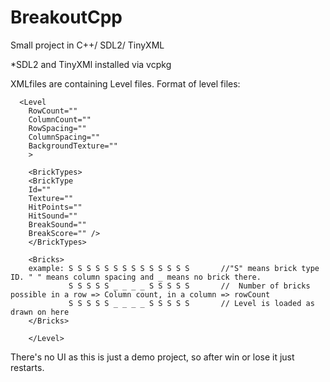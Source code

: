 # BreakoutCpp
Small project in C++/ SDL2/ TinyXML

*SDL2 and TinyXMl installed via vcpkg

XMLfiles are containing Level files. 
Format of level files: 
      
      <Level
        RowCount=""
        ColumnCount=""
        RowSpacing=""
        ColumnSpacing=""
        BackgroundTexture=""
        >
        
        <BrickTypes>
        <BrickType
        Id=""
        Texture=""
        HitPoints=""
        HitSound=""
        BreakSound=""
        BreakScore="" />
        </BrickTypes>
        
        <Bricks>
        example: S S S S S S S S S S S S S S       //"S" means brick type ID. " " means column spacing and _ means no brick there.
                 S S S S S _ _ _ _ S S S S S       //  Number of bricks possible in a row => Column count, in a column => rowCount
                 S S S S S _ _ _ _ S S S S S  	   // Level is loaded as drawn on here
        </Bricks>

        </Level>
        
There's no UI as this is just a demo project, so after win or lose it just restarts.

